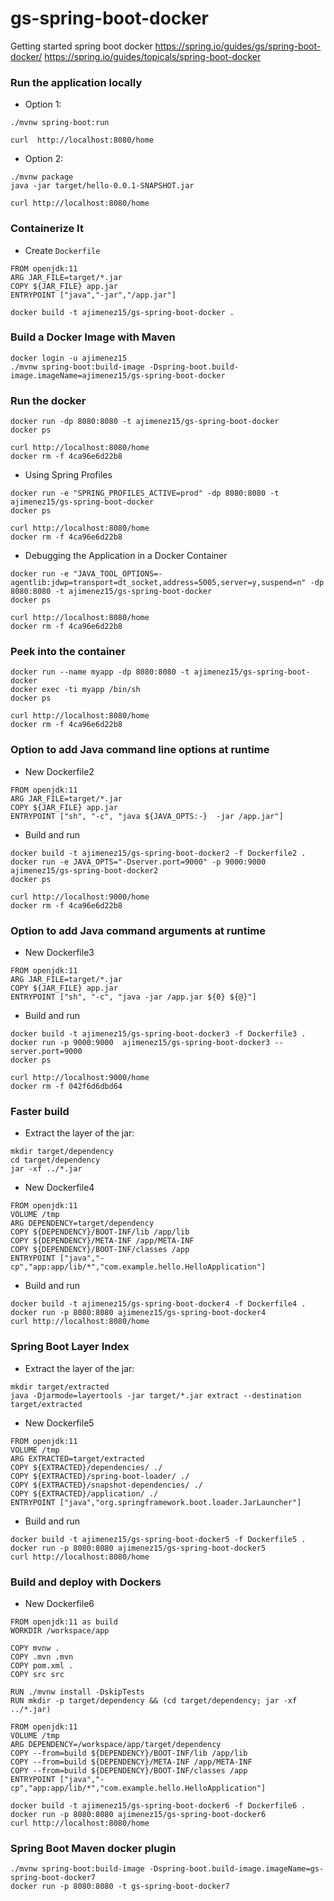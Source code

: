 # gs-spring-boot-docker
Getting started spring boot docker
https://spring.io/guides/gs/spring-boot-docker/
https://spring.io/guides/topicals/spring-boot-docker

### Run the application locally
- Option 1:
```shell
./mvnw spring-boot:run

curl  http://localhost:8080/home
```
- Option 2:
```shell
./mvnw package
java -jar target/hello-0.0.1-SNAPSHOT.jar

curl http://localhost:8080/home
```

### Containerize It
- Create `Dockerfile`
```shell
FROM openjdk:11
ARG JAR_FILE=target/*.jar
COPY ${JAR_FILE} app.jar
ENTRYPOINT ["java","-jar","/app.jar"]
```
```shell
docker build -t ajimenez15/gs-spring-boot-docker .
```

### Build a Docker Image with Maven
```shell
docker login -u ajimenez15
./mvnw spring-boot:build-image -Dspring-boot.build-image.imageName=ajimenez15/gs-spring-boot-docker
```

### Run the docker 
```shell
docker run -dp 8080:8080 -t ajimenez15/gs-spring-boot-docker
docker ps

curl http://localhost:8080/home
docker rm -f 4ca96e6d22b8
```
- Using Spring Profiles
```shell
docker run -e "SPRING_PROFILES_ACTIVE=prod" -dp 8080:8080 -t ajimenez15/gs-spring-boot-docker
docker ps

curl http://localhost:8080/home
docker rm -f 4ca96e6d22b8
```
- Debugging the Application in a Docker Container
```shell
docker run -e "JAVA_TOOL_OPTIONS=-agentlib:jdwp=transport=dt_socket,address=5005,server=y,suspend=n" -dp 8080:8080 -t ajimenez15/gs-spring-boot-docker
docker ps

curl http://localhost:8080/home
docker rm -f 4ca96e6d22b8
```

### Peek into the container
```shell
docker run --name myapp -dp 8080:8080 -t ajimenez15/gs-spring-boot-docker
docker exec -ti myapp /bin/sh
docker ps

curl http://localhost:8080/home
docker rm -f 4ca96e6d22b8
```

### Option to add Java command line options at runtime
- New Dockerfile2
```shell
FROM openjdk:11
ARG JAR_FILE=target/*.jar
COPY ${JAR_FILE} app.jar
ENTRYPOINT ["sh", "-c", "java ${JAVA_OPTS:-}  -jar /app.jar"]
```
- Build and run
```shell
docker build -t ajimenez15/gs-spring-boot-docker2 -f Dockerfile2 .
docker run -e JAVA_OPTS="-Dserver.port=9000" -p 9000:9000  ajimenez15/gs-spring-boot-docker2
docker ps

curl http://localhost:9000/home
docker rm -f 4ca96e6d22b8
```

### Option to add Java command arguments at runtime
- New Dockerfile3
```shell
FROM openjdk:11
ARG JAR_FILE=target/*.jar
COPY ${JAR_FILE} app.jar
ENTRYPOINT ["sh", "-c", "java -jar /app.jar ${0} ${@}"]
```
- Build and run
```shell
docker build -t ajimenez15/gs-spring-boot-docker3 -f Dockerfile3 .
docker run -p 9000:9000  ajimenez15/gs-spring-boot-docker3 --server.port=9000
docker ps

curl http://localhost:9000/home
docker rm -f 042f6d6dbd64
```

### Faster build
- Extract the layer of the jar:
```shell
mkdir target/dependency
cd target/dependency
jar -xf ../*.jar
```
- New Dockerfile4
```shell
FROM openjdk:11
VOLUME /tmp
ARG DEPENDENCY=target/dependency
COPY ${DEPENDENCY}/BOOT-INF/lib /app/lib
COPY ${DEPENDENCY}/META-INF /app/META-INF
COPY ${DEPENDENCY}/BOOT-INF/classes /app
ENTRYPOINT ["java","-cp","app:app/lib/*","com.example.hello.HelloApplication"]
```
- Build and run
```shell
docker build -t ajimenez15/gs-spring-boot-docker4 -f Dockerfile4 .
docker run -p 8080:8080 ajimenez15/gs-spring-boot-docker4
curl http://localhost:8080/home
```

### Spring Boot Layer Index
- Extract the layer of the jar:
```shell
mkdir target/extracted
java -Djarmode=layertools -jar target/*.jar extract --destination target/extracted
```
- New Dockerfile5
```shell
FROM openjdk:11
VOLUME /tmp
ARG EXTRACTED=target/extracted
COPY ${EXTRACTED}/dependencies/ ./
COPY ${EXTRACTED}/spring-boot-loader/ ./
COPY ${EXTRACTED}/snapshot-dependencies/ ./
COPY ${EXTRACTED}/application/ ./
ENTRYPOINT ["java","org.springframework.boot.loader.JarLauncher"]
```
- Build and run
```shell
docker build -t ajimenez15/gs-spring-boot-docker5 -f Dockerfile5 .
docker run -p 8080:8080 ajimenez15/gs-spring-boot-docker5
curl http://localhost:8080/home
```

### Build and deploy with Dockers
- New Dockerfile6
```shell
FROM openjdk:11 as build
WORKDIR /workspace/app

COPY mvnw .
COPY .mvn .mvn
COPY pom.xml .
COPY src src

RUN ./mvnw install -DskipTests
RUN mkdir -p target/dependency && (cd target/dependency; jar -xf ../*.jar)

FROM openjdk:11
VOLUME /tmp
ARG DEPENDENCY=/workspace/app/target/dependency
COPY --from=build ${DEPENDENCY}/BOOT-INF/lib /app/lib
COPY --from=build ${DEPENDENCY}/META-INF /app/META-INF
COPY --from=build ${DEPENDENCY}/BOOT-INF/classes /app
ENTRYPOINT ["java","-cp","app:app/lib/*","com.example.hello.HelloApplication"]
```
```shell
docker build -t ajimenez15/gs-spring-boot-docker6 -f Dockerfile6 .
docker run -p 8080:8080 ajimenez15/gs-spring-boot-docker6
curl http://localhost:8080/home
```

### Spring Boot Maven docker plugin
```shell
./mvnw spring-boot:build-image -Dspring-boot.build-image.imageName=gs-spring-boot-docker7
docker run -p 8080:8080 -t gs-spring-boot-docker7

```